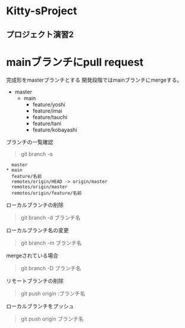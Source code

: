 # Kitty-sProject
## プロジェクト演習2
# mainブランチにpull request
完成形をmasterブランチとする
開発段階ではmainブランチにmergeする。

               
- master
  - main
    - feature/yoshi
    - feature/imai
    - feature/tauchi
    - feature/tani
    - feature/kobayashi

ブランチの一覧確認
> git branch -a
```
  master
* main
  feature/名前
  remotes/origin/HEAD -> origin/master
  remotes/origin/master
  remotes/origin/feature/名前
```
ローカルブランチの削除
> git branch -d ブランチ名

ローカルブランチ名の変更
> git branch -m ブランチ名

mergeされている場合
> git branch -D ブランチ名

リモートブランチの削除
> git push origin :ブランチ名

ローカルブランチをプッシュ
> git push origin ブランチ名


